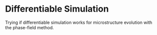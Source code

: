 # Differentiable Simulation

Trying if differentiable simulation works for microstructure evolution with the phase-field method.